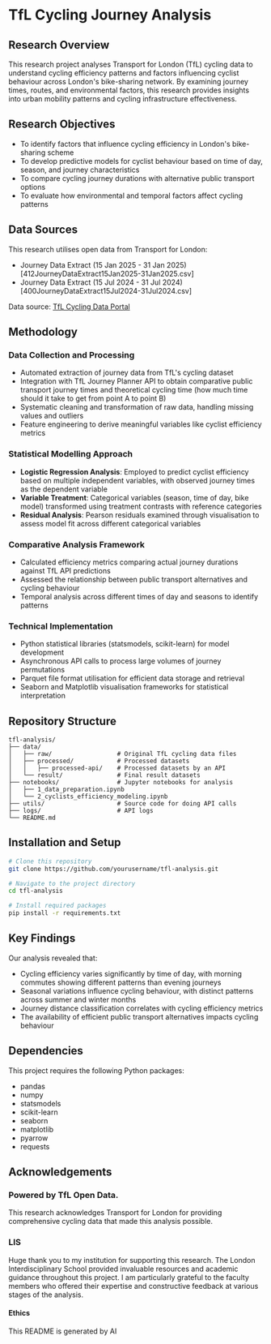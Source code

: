 # TfL Cycling Journey Analysis

## Research Overview

This research project analyses Transport for London (TfL) cycling data to understand cycling efficiency patterns and factors influencing cyclist behaviour across London's bike-sharing network. By examining journey times, routes, and environmental factors, this research provides insights into urban mobility patterns and cycling infrastructure effectiveness.

## Research Objectives

- To identify factors that influence cycling efficiency in London's bike-sharing scheme
- To develop predictive models for cyclist behaviour based on time of day, season, and journey characteristics
- To compare cycling journey durations with alternative public transport options
- To evaluate how environmental and temporal factors affect cycling patterns

## Data Sources

This research utilises open data from Transport for London:
- Journey Data Extract (15 Jan 2025 - 31 Jan 2025) [412JourneyDataExtract15Jan2025-31Jan2025.csv]
- Journey Data Extract (15 Jul 2024 - 31 Jul 2024) [400JourneyDataExtract15Jul2024-31Jul2024.csv]

Data source: [TfL Cycling Data Portal](https://cycling.data.tfl.gov.uk/)

## Methodology

### Data Collection and Processing
- Automated extraction of journey data from TfL's cycling dataset
- Integration with TfL Journey Planner API to obtain comparative public transport journey times and theoretical cycling time (how much time should it take to get from point A to point B)
- Systematic cleaning and transformation of raw data, handling missing values and outliers
- Feature engineering to derive meaningful variables like cyclist efficiency metrics

### Statistical Modelling Approach
- **Logistic Regression Analysis**: Employed to predict cyclist efficiency based on multiple independent variables, with observed journey times as the dependent variable
- **Variable Treatment**: Categorical variables (season, time of day, bike model) transformed using treatment contrasts with reference categories
- **Residual Analysis**: Pearson residuals examined through visualisation to assess model fit across different categorical variables

### Comparative Analysis Framework
- Calculated efficiency metrics comparing actual journey durations against TfL API predictions
- Assessed the relationship between public transport alternatives and cycling behaviour 
- Temporal analysis across different times of day and seasons to identify patterns

### Technical Implementation
- Python statistical libraries (statsmodels, scikit-learn) for model development
- Asynchronous API calls to process large volumes of journey permutations
- Parquet file format utilisation for efficient data storage and retrieval
- Seaborn and Matplotlib visualisation frameworks for statistical interpretation

## Repository Structure

```
tfl-analysis/
├── data/
│   ├── raw/                  # Original TfL cycling data files
│   ├── processed/            # Processed datasets
│   │   ├── processed-api/    # Processed datasets by an API
│   └── result/               # Final result datasets
├── notebooks/                # Jupyter notebooks for analysis
│   ├── 1_data_preparation.ipynb
│   └── 2_cyclists_efficiency_modeling.ipynb
├── utils/                    # Source code for doing API calls
├── logs/                     # API logs
└── README.md
```

## Installation and Setup

```bash
# Clone this repository
git clone https://github.com/yourusername/tfl-analysis.git

# Navigate to the project directory
cd tfl-analysis

# Install required packages
pip install -r requirements.txt
```

## Key Findings

Our analysis revealed that:
- Cycling efficiency varies significantly by time of day, with morning commutes showing different patterns than evening journeys
- Seasonal variations influence cycling behaviour, with distinct patterns across summer and winter months
- Journey distance classification correlates with cycling efficiency metrics
- The availability of efficient public transport alternatives impacts cycling behaviour

## Dependencies

This project requires the following Python packages:
- pandas
- numpy
- statsmodels
- scikit-learn
- seaborn
- matplotlib
- pyarrow
- requests

## Acknowledgements
### Powered by TfL Open Data. 

This research acknowledges Transport for London for providing comprehensive cycling data that made this analysis possible.

### LIS

Huge thank you to my institution for supporting this research. The London Interdisciplinary School provided invaluable resources and academic guidance throughout this project. I am particularly grateful to the faculty members who offered their expertise and constructive feedback at various stages of the analysis.


#### Ethics

This README is generated by AI